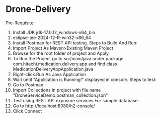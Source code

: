 # Drone-Delivery
Pre-Requisite:
1. Install JDK jdk-17.0.12_windows-x64_bin
2. eclipse-jee-2024-12-R-win32-x86_64
3. Install Postman for REST API testing.
Steps to Build And Run:
1. Import Project As Maven>Existing Maven Project
2. Browse for the root folder of project and Apply
3. To Run the Project go to src/main/java under package com.hitachi.medication.delivery.app and find class     MedicationDeliveryAppApplication.java
4. Right-click.Run As Java Application 
5. Wait until "Application is Running!" displayed in console.
Steps to test:
1. Go to Postman
2. Import Collections in project with file name "DroneServiceDemo.postman_collection.json"
3. Test using REST API exposure services
For sample database:
1. Go to http://localhost:8080/h2-console/
2. Click Connect

